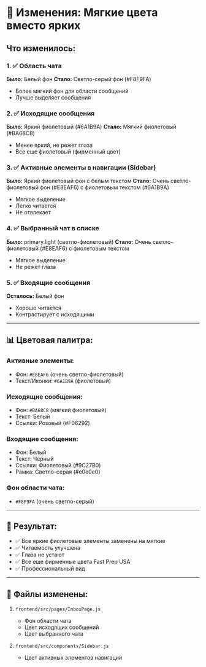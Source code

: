 # 🎨 Изменения: Мягкие цвета вместо ярких

## Что изменилось:

### 1. ✅ Область чата
**Было:** Белый фон
**Стало:** Светло-серый фон (#F8F9FA)
- Более мягкий фон для области сообщений
- Лучше выделяет сообщения

### 2. ✅ Исходящие сообщения
**Было:** Яркий фиолетовый (#6A1B9A)
**Стало:** Мягкий фиолетовый (#BA68C8)
- Менее яркий, не режет глаза
- Все еще фиолетовый (фирменный цвет)

### 3. ✅ Активные элементы в навигации (Sidebar)
**Было:** Яркий фиолетовый фон с белым текстом
**Стало:** Очень светло-фиолетовый фон (#E8EAF6) с фиолетовым текстом (#6A1B9A)
- Мягкое выделение
- Легко читается
- Не отвлекает

### 4. ✅ Выбранный чат в списке
**Было:** primary.light (светло-фиолетовый)
**Стало:** Очень светло-фиолетовый (#E8EAF6) с фиолетовым текстом
- Мягкое выделение
- Не режет глаза

### 5. ✅ Входящие сообщения
**Осталось:** Белый фон
- Хорошо читается
- Контрастирует с исходящими

---

## 📊 Цветовая палитра:

### Активные элементы:
- Фон: `#E8EAF6` (очень светло-фиолетовый)
- Текст/Иконки: `#6A1B9A` (фиолетовый)

### Исходящие сообщения:
- Фон: `#BA68C8` (мягкий фиолетовый)
- Текст: Белый
- Ссылки: Розовый (#F06292)

### Входящие сообщения:
- Фон: Белый
- Текст: Черный
- Ссылки: Фиолетовый (#9C27B0)
- Рамка: Светло-серая (#e0e0e0)

### Фон области чата:
- `#F8F9FA` (очень светло-серый)

---

## 🎯 Результат:

- ✅ Все яркие фиолетовые элементы заменены на мягкие
- ✅ Читаемость улучшена
- ✅ Глаза не устают
- ✅ Все еще фирменные цвета Fast Prep USA
- ✅ Профессиональный вид

---

## 📝 Файлы изменены:

1. `frontend/src/pages/InboxPage.js`
   - Фон области чата
   - Цвет исходящих сообщений
   - Цвет выбранного чата

2. `frontend/src/components/Sidebar.js`
   - Цвет активных элементов навигации

